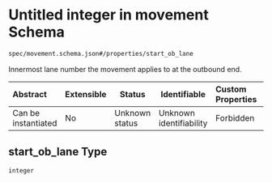 # Untitled integer in movement Schema

```txt
spec/movement.schema.json#/properties/start_ob_lane
```

Innermost lane number the movement applies to at the outbound end.


| Abstract            | Extensible | Status         | Identifiable            | Custom Properties | Additional Properties | Access Restrictions | Defined In                                                                      |
| :------------------ | ---------- | -------------- | ----------------------- | :---------------- | --------------------- | ------------------- | ------------------------------------------------------------------------------- |
| Can be instantiated | No         | Unknown status | Unknown identifiability | Forbidden         | Allowed               | none                | [movement.schema.json\*](../../out/movement.schema.json "open original schema") |

## start_ob_lane Type

`integer`
